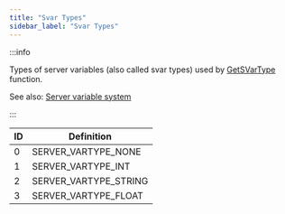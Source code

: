 ```yaml
---
title: "Svar Types"
sidebar_label: "Svar Types"
---
```


:::info

Types of server variables (also called svar types) used by [GetSVarType](../functions/GetSVarType) function.

See also: [Server variable system](../../tutorials/servervariablesystem)

:::

| ID  | Definition            |
| --- | --------------------- |
| 0   | SERVER_VARTYPE_NONE   |
| 1   | SERVER_VARTYPE_INT    |
| 2   | SERVER_VARTYPE_STRING |
| 3   | SERVER_VARTYPE_FLOAT  |
